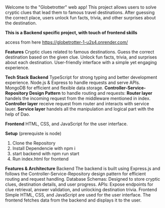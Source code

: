 Welcome to the "Globetrotter" web app! This project allows users to solve cryptic clues that lead them to famous travel destinations. After guessing the correct place, users unlock fun facts, trivia, and other surprises about the destination.

**This is a Backend specific project, with touch of frontend skills**

access from here https://globetrotter-1-u2s4.onrender.com/


**Features**
Cryptic clues related to famous destinations.
Guess the correct destination based on the given clue.
Unlock fun facts, trivia, and surprises about each destination.
User-friendly interface with a simple yet engaging experience.


**Tech Stack**
**Backend**
TypeScript for strong typing and better development experience.
Node.js & Express to handle requests and serve APIs.
MongoDB for efficient and flexible data storage.
**Controller-Service-Repository Design Pattern** to handle routing and requests:
**Router layer** handels the incoming request from the middleware mentioned in index.
**Controller layer** receive request from router and interacts with service lauer.
**Service layer** handels all the manipulation and logical part with the help of Dao.

**Frontend**
HTML, CSS, and JavaScript for the user interface.

**Setup**
(prerequiste is node)
1. Clone the Repository
2. Install Dependencie with npm i
3. start backend with npm run start
4. Run index.html for frontend


**Features & Architecture**
Backend
The backend is built using Express.js and follows the Controller-Service-Repository design pattern for efficient routing and request handling.
Database Schemas: Designed to store cryptic clues, destination details, and user progress.
APIs: Expose endpoints for clue retrieval, answer validation, and unlocking destination trivia.
Frontend
Simple HTML, CSS, and JavaScript are used for the user interface.
The frontend fetches data from the backend and displays it to the user.
